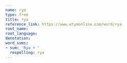```yaml
---
name: rya
type: free
title: rya
reference_link: https://www.etymonline.com/word/rya
root_name: 
root_language: 
denotation: 
word_sums:
- sum: 'Rya + '
  respelling: rya
---
```

